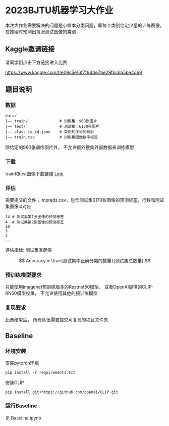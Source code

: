 # 2023BJTU机器学习大作业
本次大作业需要解决的问题是小样本分类问题，即每个类别给定少量的训练图像，在推理时预测出每张测试图像的类别

## Kaggle邀请链接
请同学们点击下方链接进入比赛

https://www.kaggle.com/t/e29c5e16f7f944e7be29fbc6a5be4d69

## 题目说明
### 数据
```
data/
|–– train/              # 训练集：960张图片
|–– test/               # 测试集：6170张图片
|–– class_to_id.json    # 类别到序号的映射
|–– train.tsv           # 训练集图像数字标签
```
除给定的960张训练图片外， 不允许额外搜集外部数据来训练模型

### 下载
train和test图像下载链接 [Link](https://drive.google.com/drive/folders/1aspSKBhQaim5BhknYVRa-rLiPA7F9zak).

### 评估
需要提交的文件：impreds.csv，包含测试集6170张图像的预测标签，行数和测试集图像id对应
```
14 # 测试集第1张图像的预测标签
4  # 测试集第2张图像的预测标签
10
3
2
...
```

评估指标: 测试集准确率

$$
Accuracy =  \frac{测试集中正确分类的数量}{测试集总数量}
$$

### 预训练模型要求

只能使用imagenet预训练版本的Restnet50模型， 或者OpenAI提供的CLIP-RN50模型权重， 不允许使用其他的预训练模型

### 复现要求
比赛结束后， 所有队伍需要提交可复现的项目文件夹


## Baseline
### 环境安装
安装pytorch环境
```
pip install -r requirements.txt
```
安装CLIP
```
pip install git+https://github.com/openai/CLIP.git
```
### 运行Baseline
见 Baseline.ipynb
